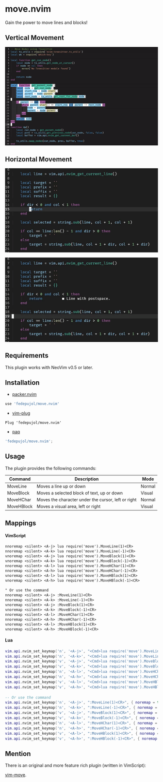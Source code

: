 # move.nvim

Gain the power to move lines and blocks!

## Vertical Movement

![it-moves](media/move_01.gif)

## Horizontal Movement

![hor-char](media/hor_character.gif)

![hor-block](media/hor_block.gif)

## Requirements

This plugin works with NeoVim v0.5 or later.

## Installation

-   [packer.nvim](https://github.com/wbthoason/packer.nvim)

``` lua
use 'fedepujol/move.nvim'
```

-   [vim-plug](https://github.com/junegunn/vim-plug)

``` vim
Plug 'fedepujol/move.nvim'
```

-   [paq](https://github.com/savq/paq-nvim)

``` lua
'fedepujol/move.nvim';
```

## Usage

The plugin provides the following commands:

| Command   | Description | Mode |
|-----------|-------------|------|
| MoveLine  | Moves a line up or down | Normal |
| MoveBlock | Moves a selected block of text, up or down | Visual |
| MoveHChar | Moves the character under the cursor, left or right | Normal |
| MoveHBlock | Moves a visual area, left or right | Visual |

## Mappings

#### VimScript

``` vim-script
nnoremap <silent> <A-j> lua require('move').MoveLine(1)<CR>
nnoremap <silent> <A-k> lua require('move').MoveLine(-1)<CR>
vnoremap <silent> <A-j> lua require('move').MoveBlock(1)<CR>
vnoremap <silent> <A-k> lua require('move').MoveBlock(-1)<CR>
nnoremap <silent> <A-l> lua require('move').MoveHChar(1)<CR>
nnoremap <silent> <A-h> lua require('move').MoveHChar(-1)<CR>
vnoremap <silent> <A-l> lua require('move').MoveHBlock(1)<CR>
vnoremap <silent> <A-h> lua require('move').MoveHBlock(-1)<CR>

" Or use the command
nnoremap <silent> <A-j> :MoveLine(1)<CR>
nnoremap <silent> <A-k> :MoveLine(-1)<CR>
vnoremap <silent> <A-j> :MoveBlock(1)<CR>
vnoremap <silent> <A-k> :MoveBlock(-1)<CR>
nnoremap <silent> <A-l> :MoveHChar(1)<CR>
nnoremap <silent> <A-h> :MoveHChar(-1)<CR>
vnoremap <silent> <A-l> :MoveHBlock(1)<CR>
vnoremap <silent> <A-h> :MoveHBlock(-1)<CR>
```

#### Lua

``` lua
vim.api.nvim_set_keymap('n', '<A-j>', "<Cmd>lua require('move').MoveLine(1)<CR>", { noremap = true, silent = true })
vim.api.nvim_set_keymap('n', '<A-k>', "<Cmd>lua require('move').MoveLine(-1)<CR>", { noremap = true, silent = true })
vim.api.nvim_set_keymap('v', '<A-j>', "<Cmd>lua require('move').MoveBlock(1)<CR>", { noremap = true, silent = true })
vim.api.nvim_set_keymap('v', '<A-k>', "<Cmd>lua require('move').MoveBlock(-1)<CR>", { noremap = true, silent = true })
vim.api.nvim_set_keymap('n', '<A-l>', "<Cmd>lua require('move').MoveHChar(1)<CR>", { noremap = true, silent = true })
vim.api.nvim_set_keymap('n', '<A-h>', "<Cmd>lua require('move').MoveHChar(-1)<CR>", { noremap = true, silent = true })
vim.api.nvim_set_keymap('v', '<A-l>', "<Cmd>lua require('move').MoveHBlock(1)<CR>", { noremap = true, silent = true })
vim.api.nvim_set_keymap('v', '<A-h>', "<Cmd>lua require('move').MoveHBlock(-1)<CR>", { noremap = true, silent = true })

-- Or use the command
vim.api.nvim_set_keymap('n', '<A-j>', ":MoveLine(1)<CR>", { noremap = true, silent = true })
vim.api.nvim_set_keymap('n', '<A-k>', ":MoveLine(-1)<CR>", { noremap = true, silent = true })
vim.api.nvim_set_keymap('v', '<A-j>', ":MoveBlock(1)<CR>", { noremap = true, silent = true })
vim.api.nvim_set_keymap('v', '<A-k>', ":MoveBlock(-1)<CR>", { noremap = true, silent = true })
vim.api.nvim_set_keymap('n', '<A-l>', ":MoveHChar(1)<CR>", { noremap = true, silent = true })
vim.api.nvim_set_keymap('n', '<A-h>', ":MoveHChar(-1)<CR>", { noremap = true, silent = true })
vim.api.nvim_set_keymap('v', '<A-l>', ":MoveHBlock(1)<CR>", { noremap = true, silent = true })
vim.api.nvim_set_keymap('v', '<A-h>', ":MoveHBlock(-1)<CR>", { noremap = true, silent = true })
```

## Mention

There is an original and more feature rich plugin (written in VimScript):

[vim-move](https://github.com/matze/vim-move).
